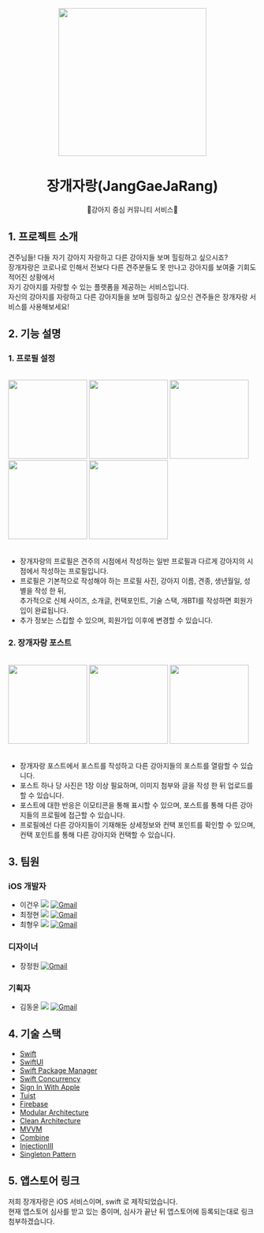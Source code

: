 <div align="center"><img src="https://user-images.githubusercontent.com/105399791/184505074-3c43c172-075a-440e-bd42-8211da3ce252.png" width="300"></div>

# <div align="center">장개자랑(JangGaeJaRang)</div>
<div align="center">🐶강아지 중심 커뮤니티 서비스🐶</div>

## 1. 프로젝트 소개

견주님들! 다들 자기 강아지 자랑하고 다른 강아지들 보며 힐링하고 싶으시죠?<br>
장개자랑은 코로나로 인해서 전보다 다른 견주분들도 못 만나고 강아지를 보여줄 기회도 적어진 상황에서<br> 자기 강아지를 자랑할 수 있는 플랫폼을 제공하는 서비스입니다.<br>
자신의 강아지를 자랑하고 다른 강아지들을 보며 힐링하고 싶으신 견주들은 장개자랑 서비스를 사용해보세요!

## 2. 기능 설명
### 1. 프로필 설정

<br>
<div>
<img src="https://user-images.githubusercontent.com/105399791/184505808-e04f2f0b-80be-4fd9-8f9e-53cdbd614d95.png" width="160">
<img src="https://user-images.githubusercontent.com/105399791/184505809-a5ac5c68-8f03-46c8-b967-ee7e9745cdbe.png" width="160">
<img src="https://user-images.githubusercontent.com/105399791/184505811-36d94407-dc01-4c0a-8418-0cc2c75ab8ed.png" width="160">
<img src="https://user-images.githubusercontent.com/105399791/184505812-d7897512-ed5b-4f92-8c8c-c36e345c9d71.png" width="160">
<img src="https://user-images.githubusercontent.com/105399791/184505813-c6b3bdf8-3c64-4248-877b-d3507e1d2ab8.png" width="160">
</div>
<br>

* 장개자랑의 프로필은 견주의 시점에서 작성하는 일반 프로필과 다르게 강아지의 시점에서 작성하는 프로필입니다.
* 프로필은 기본적으로 작성해야 하는 프로필 사진, 강아지 이름, 견종, 생년월일, 성별을 작성 한 뒤,<br> 추가적으로 신체 사이즈, 소개글, 컨택포인트, 기술 스택, 개BTI를 작성하면 회원가입이 완료됩니다. 
* 추가 정보는 스킵할 수 있으며, 회원가입 이후에 변경할 수 있습니다.

### 2. 장개자랑 포스트

<br>
<div>
<img src="https://user-images.githubusercontent.com/105399791/184505815-16580369-f68d-4e79-a8d3-fb2e1a5e6177.png" width="160">
<img src="https://user-images.githubusercontent.com/105399791/184505816-d433276b-42fc-424f-be94-6786063de017.png" width="160">
<img src="https://user-images.githubusercontent.com/105399791/184505814-c82306e2-a28b-461f-9026-e06145ff24d5.png" width="160">
</div>
<br>

* 장개자랑 포스트에서 포스트를 작성하고 다른 강아지들의 포스트를 열람할 수 있습니다. 
* 포스트 하나 당 사진은 1장 이상 필요하며, 이미지 첨부와 글을 작성 한 뒤 업로드를 할 수 있습니다. 
* 포스트에 대한 반응은 이모티콘을 통해 표시할 수 있으며, 포스트를 통해 다른 강아지들의 프로필에 접근할 수 있습니다.
* 프로필에선 다른 강아지들이 기재해둔 상세정보와 컨택 포인트를 확인할 수 있으며,<br> 컨택 포인트를 통해 다른 강아지와 컨택할 수 있습니다.


## 3. 팀원
### iOS 개발자
* 이건우 <a href="https://github.com/2dubu" target="_blank"><img src="https://img.shields.io/badge/Github-181717?style=round-square&logo=Github&logoColor=white"/></a> [![Gmail](https://img.shields.io/badge/-Gmail-c14438?style=flat&logo=Gmail&logoColor=white)](mailto:2dubu.dev@gmail.com)
* 최정현 <a href="https://github.com/yangpa043" target="_blank"><img src="https://img.shields.io/badge/Github-181717?style=round-square&logo=Github&logoColor=white"/></a> [![Gmail](https://img.shields.io/badge/-Gmail-c14438?style=flat&logo=Gmail&logoColor=white)](mailto:yangpa043@gmail.com)
* 최형우 <a href="https://github.com/baekteun" target="_blank"><img src="https://img.shields.io/badge/Github-181717?style=round-square&logo=Github&logoColor=white"/></a> [![Gmail](https://img.shields.io/badge/-Gmail-c14438?style=flat&logo=Gmail&logoColor=white)](mailto:baegteun@gmail.com@gmail.com)

###  디자이너
* 장정원 [![Gmail](https://img.shields.io/badge/-Gmail-c14438?style=flat&logo=Gmail&logoColor=white)](mailto:gardenjang24@gmail.com)

### 기획자
* 김동윤 <a href="https://github.com/drew373" target="_blank"><img src="https://img.shields.io/badge/Github-181717?style=round-square&logo=Github&logoColor=white"/></a> [![Gmail](https://img.shields.io/badge/-Gmail-c14438?style=flat&logo=Gmail&logoColor=white)](mailto:373drew@gmail.com)



## 4. 기술 스택
* <a href="https://developer.apple.com/kr/swift/" target="_blank">Swift</a>
* <a href="https://developer.apple.com/kr/xcode/swiftui/" target="_blank">SwiftUI</a>
* <a href="https://www.swift.org/package-manager/" target="_blank">Swift Package Manager</a>
* <a href="https://docs.swift.org/swift-book/LanguageGuide/Concurrency.html" target="_blank">Swift Concurrency</a>
* <a href="https://developer.apple.com/kr/sign-in-with-apple/" target="_blank">Sign In With Apple</a>
* <a href="https://tuist.io/" target="_blank">Tuist</a>
* <a href="https://firebase.google.com/?hl=ko&gclid=Cj0KCQjwl92XBhC7ARIsAHLl9anl46AfPX8O4sJFiC50HrgzxRZScxbAi2jZkbry1JE15u19B3QciiUaAtfdEALw_wcB&gclsrc=aw.ds" target="_blank">Firebase</a>
* <a href="" target="_blank">Modular Architecture</a>
* <a href="https://blog.cleancoder.com/uncle-bob/images/2012-08-13-the-clean-architecture/CleanArchitecture.jpg" target="_blank">Clean Architecture</a>
* <a href="" target="_blank">MVVM</a>
* <a href="" target="_blank">Combine</a>
* <a href="" target="_blank">InjectionIII</a>
* <a href="" target="_blank">Singleton Pattern</a>

## 5. 앱스토어 링크
저희 장개자랑은 iOS 서비스이며, swift 로 제작되었습니다.<br>
현재 앱스토어 심사를 받고 있는 중이며, 심사가 끝난 뒤 앱스토어에 등록되는대로 링크 첨부하겠습니다.
